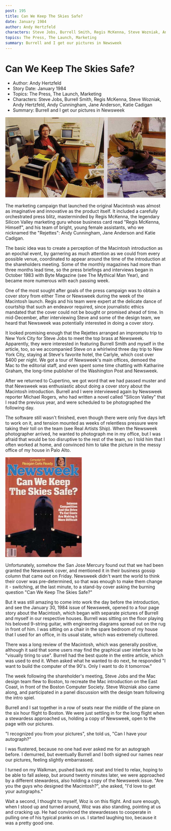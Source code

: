 ```yaml
---
post: 195
title: Can We Keep The Skies Safe?
date: January 1984
author: Andy Hertzfeld
characters: Steve Jobs, Burrell Smith, Regis McKenna, Steve Wozniak, Andy Hertzfeld, Andy Cunningham, Jane Anderson, Katie Cadigan
topics: The Press, The Launch, Marketing
summary: Burrell and I get our pictures in Newsweek
---
```


# Can We Keep The Skies Safe?
* Author: Andy Hertzfeld
* Story Date: January 1984
* Topics: The Press, The Launch, Marketing
* Characters: Steve Jobs, Burrell Smith, Regis McKenna, Steve Wozniak, Andy Hertzfeld, Andy Cunningham, Jane Anderson, Katie Cadigan
* Summary: Burrell and I get our pictures in Newsweek

![Burrell and Andy in Newsweek](images/Macintosh/andyburrellnews.jpg) 

    
The marketing campaign that launched the original Macintosh was almost as imaginative and innovative as the product itself. It included a carefully orchestrated press blitz, masterminded by Regis McKenna, the legendary Silicon Valley marketing guru whose business card read "Regis McKenna, Himself", and his team of bright, young female assistants, who we nicknamed the "Rejettes": Andy Cunningham, Jane Anderson and Katie Cadigan.


The basic idea was to create a perception of the Macintosh introduction as an epochal event, by garnering as much attention as we could from every possible venue, coordinated to appear around the time of the introduction at the shareholders meeting.  Some of the monthly magazines had more than three months lead time, so the press briefings and interviews began in October 1983 with Byte Magazine (see The Mythical Man Year), and became more numerous with each passing week.

One of the most sought after goals of the press campaign was to obtain a cover story from either Time or Newsweek during the week of the Macintosh launch. Regis and his team were expert at the delicate dance of courtship that such an endeavor required, since journalistic ethics mandated that the cover could not be bought or promised ahead of time.  In mid-December, after interviewing Steve and some of the design team, we heard that Newsweek was potentially interested in doing a cover story.

It looked promising enough that the Rejettes arranged an impromptu trip to New York City for Steve Jobs to meet the top brass at Newsweek.  Apparently, they were interested in featuring Burrell Smith and myself in the article, too, so we accompanied Steve on a whirlwind three day trip to New York City, staying at Steve's favorite hotel, the Carlyle, which cost over $400 per night.  We got a tour of Newsweek's main offices, demoed the Mac to the editorial staff, and even spent some time chatting with Katharine Graham, the long-time publisher of the Washington Post and Newsweek.

After we returned to Cupertino, we got word that we had passed muster and that Newsweek was enthusiastic about doing a cover story about the Macintosh introduction.  Burrell and I were interviewed again by Newsweek reporter Michael Rogers, who had written a novel called "Silicon Valley" that I read the previous year, and were scheduled to be photographed the following day.

The software still wasn't finished, even though there were only five days left to work on it, and tension mounted as weeks of relentless pressure were taking their toll on the team (see Real Artists Ship).  When the Newsweek photographer arrived, he wanted to photograph me in my office, but I was afraid that would be too disruptive to the rest of the team, so I told him that I often worked at home, and convinced him to take the picture in the messy office of my house in Palo Alto.

 ![](images/Macintosh/skies_safe.jpg)

Unfortunately, somehow the San Jose Mercury found out that we had been granted the Newsweek cover, and mentioned it in their business gossip column that came out on Friday.  Newsweek didn't want the world to think their cover was pre-determined, so that was enough to make them change it - switching, at the last minute, to a stand-by cover asking the burning question "Can We Keep The Skies Safe?"

But it was still amazing to come into work the day before the introduction, and see the January 30, 1984 issue of Newsweek, opened to a four page story about the Macintosh, which began with separate pictures of Burrell and myself in our respective houses.  Burrell was sitting on the floor playing his beloved 9-string guitar, with engineering diagrams spread out on the rug in front of him.   I was sitting on a chair in the spare bedroom of my house that I used for an office, in its usual state, which was extremely cluttered.

There was a long review of the Macintosh, which was generally positive, although it said that some users may find the graphical user interface to be "visually tiring to use".  Burrell had the best quote in the entire article, which was used to end it.  When asked what he wanted to do next, he responded "I want to build the computer of the 90's.  Only I want to do it tomorrow."

The week following the shareholder's meeting, Steve Jobs and the Mac design team flew to Boston, to recreate the Mac introduction on the East Coast, in front of the Boston Computer Society.  Steve Wozniak also came along, and participated in a panel discussion with the design team following the intro spiel.

Burrell and I sat together in a row of seats near the middle of the plane on the six hour flight to Boston.  We were just settling in for the long flight when a stewardess approached us, holding a copy of Newsweek, open to the page with our pictures.

"I recognized you from your pictures", she told us,  "Can I have your autograph?"

I was flustered, because no one had ever asked me for an autograph before.  I demurred, but eventually Burrell and I both signed our names near our pictures, feeling slightly embarrassed.

I turned on my Walkman, pushed back my seat and tried to relax, hoping to be able to fall asleep, but around twenty minutes later, we were approached by a different stewardess, also holding a copy of the Newsweek issue.  "Are you the guys who designed the Macintosh?", she asked, "I'd love to get your autographs."

Wait a second, I thought to myself, Woz is on this flight.  And sure enough, when I stood up and turned around, Woz was also standing, pointing at us and cracking up.  He had convinced the stewardesses to cooperate in pulling one of his typical pranks on us.  I started laughing too, because it was a pretty good one.

